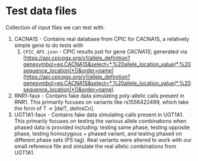# Test data files
Collection of input files we can test with.

1. CACNA1S - Contains real database from CPIC for CACNA1S, a relatively simple gene to do tests with
    1. `CPIC_API.json` - CPIC results just for gene _CACNA1S_; generated via [https://api.cpicpgx.org/v1/allele_definition?genesymbol=eq.CACNA1S&select=*,%20allele_location_value(*,%20sequence_location(*))&order=name](https://api.cpicpgx.org/v1/allele_definition?genesymbol=eq.CACNA1S&select=*,%20allele_location_value(*,%20sequence_location(*))&order=name)
2. RNR1-faux - Contains fake data simulating poly-allelic calls present in RNR1. This primarily focuses on variants like rs1556422499, which take the form of T -> [delT, delinsCn].
3. UGT1A1-faux - Contains fake data simulating calls present in UGT1A1. This primarily focuses on testing the various allele combinations when phased data is provided including: testing same phase, testing opposite phase, testing homozygous + phased variant, and testing phased on different phase sets (PS tag). Real variants were altered to work with our small reference file and simulate the real allelic combinations from UGT1A1.
